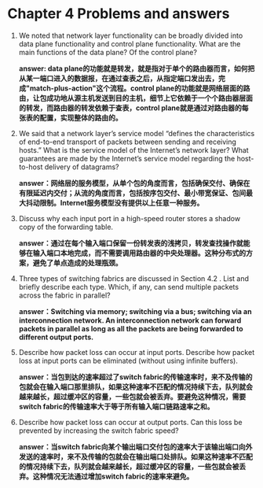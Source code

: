 # Chapter 4 Problems and answers 

1. We noted that network layer functionality can be broadly divided into data plane functionality
   and control plane functionality. What are the main functions of the data plane? Of the control
   plane?

   **answer: data plane的功能就是转发，就是指对于单个的路由器而言，如何把从某一端口进入的数据报，在通过查表之后，从指定端口发出去，完成"match-plus-action"这个流程。control plane的功能就是网络层面的路由，让包成功地从源主机发送到目的主机，细节上它依赖于一个个路由器层面的转发，而路由器的转发依赖于查表，control plane就是通过对路由器的每张表的配置，实现整体的路由的。**

2. We said that a network layer’s service model “defines the characteristics of end-to-end
   transport of packets between sending and receiving hosts.” What is the service model of the
   Internet’s network layer? What guarantees are made by the Internet’s service model regarding
   the host-to-host delivery of datagrams?

   **answer：网络层的服务模型，从单个包的角度而言，包括确保交付、确保在有限延迟内交付；从流的角度而言，包括按序包交付、最小带宽保证、包间最大抖动限制。Internet服务模型没有提供以上任意一种服务。**

3. Discuss why each input port in a high-speed router stores a shadow copy of the forwarding
   table.

   **answer：通过在每个输入端口保留一份转发表的浅拷贝，转发查找操作就能够在输入端口本地完成，而不需要调用路由器的中央处理器。这种分布式的方案，避免了单点造成的处理瓶颈。**

4. Three types of switching fabrics are discussed in Section 4.2 . List and briefly describe
   each type. Which, if any, can send multiple packets across the fabric in parallel?

   **answer：Switching via memory; switching via a bus; switching via an interconnection network. An interconnection network can forward packets in parallel as long as all the packets are being forwarded to different output ports.** 

5. Describe how packet loss can occur at input ports. Describe how packet loss at input ports
   can be eliminated (without using infinite buffers).

   **answer：当包到达的速率超过了switch fabric的传输速率时，来不及传输的包就会在输入端口那里排队，如果这种速率不匹配的情况持续下去，队列就会越来越长，超过缓冲区的容量，一些包就会被丢弃。要避免这种情况，需要switch fabric的传输速率大于等于所有输入端口链路速率之和。**

6. Describe how packet loss can occur at output ports. Can this loss be prevented by
   increasing the switch fabric speed?

   **answer：当switch fabric向某个输出端口交付包的速率大于该输出端口向外发送的速率时，来不及传输的包就会在输出端口处排队。如果这种速率不匹配的情况持续下去，队列就会越来越长，超过缓冲区的容量，一些包就会被丢弃。这种情况无法通过增加switch fabric的速率来避免。**


